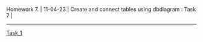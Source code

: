 Homework 7.
| 11-04-23 | Create and connect tables using dbdiagram : Task 7 |

--------------------------------------
 [Task_1](https://dbdiagram.io/d/64391ecd8615191cfa8de74e)

